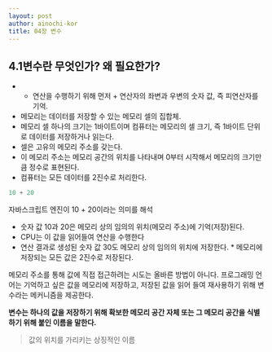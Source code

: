 ```yaml
---
layout: post
author: ainochi-kor
title: 04장 변수
---
```



## 4.1변수란 무엇인가? 왜 필요한가?
- + 연산을 수행하기 위해 먼저 + 연산자의 좌변과 우변의 숫자 값, 즉 피연산자를 기억.
- 메모리는 데이터를 저장할 수 있는 메모리 셀의 집합체.
- 메모리 셀 하나의 크기는 1바이트이며 컴퓨터는 메모리의 셀 크기, 즉 1바이트 단위로 데이터를 저장하거나 읽는다.
- 셀은 고유의 메모리 주소를 갖는다. 
- 이 메모리 주소는 메모리 공간의 위치를 나타내며 0부터 시작해서 메모리의 크기만큼 정수로 표현된다.
- 컴퓨터는 모든 데이터를 2진수로 처리한다. 

```js
10 + 20
```

자바스크립트 엔진이 10 + 20이라는 의미를 해석
- 숫자 값 10과 20은 메모리 상의 임의의 위치(메모리 주소)에 기억(저장)된다.
- CPU는 이 값을 읽어들여 연산을 수행한다
- 연산 결과로 생성된 숫자 값 30도 메모리 상의 임의의 위치에 저장한다.
\* 메모리에 저장되는 모든 값은 2진수로 저장된다.

메모리 주소를 통해 값에 직접 접근하려는 시도는 올바른 방법이 아니다.
프로그래밍 언어는 기억하고 싶은 값을 메모리에 저장하고, 저장된 값을 읽어 들여 재사용하기 위해 변수라는 메커니즘을 제공한다.

**변수는 하나의 값을 저장하기 위해 확보한 메모리 공간 자체 또는 그 메모리 공간을 식별하기 위해 붙인 이름을 말한다.**
> 값의 위치를 가리키는 상징적인 이름